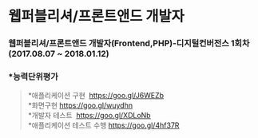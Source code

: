 #  웹퍼블리셔/프론트앤드 개발자
### 웹퍼블리셔/프론트앤드 개발자(Frontend,PHP)-디지털컨버전스 1회차 (2017.08.07 ~ 2018.01.12)

### *능력단위평가

> *애플리케이션 구현  <a href="https://goo.gl/J6WEZb" target="_blank">https://goo.gl/J6WEZb </a>  <br>
> *화면구현  <a href="https://goo.gl/wuydhn" target="_blank">https://goo.gl/wuydhn</a> <br>
> *개발자 테스트  <a href="https://https://goo.gl/XDLoNb" target="_blank">https://goo.gl/XDLoNb</a>  <br>
> *애플리케이션 테스트 수행  https://goo.gl/4hf37R
